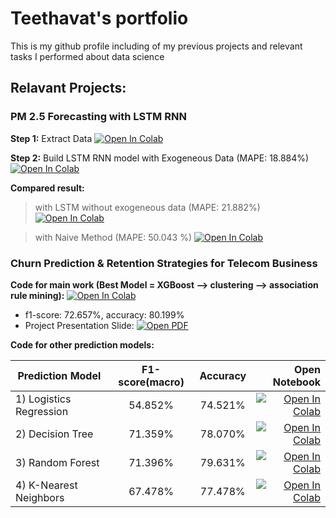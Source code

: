# Teethavat's portfolio

This is my github profile including of my previous projects and relevant tasks I performed about data science

## Relavant Projects:

### PM 2.5 Forecasting with LSTM RNN

**Step 1:** Extract Data [![Open In Colab](https://github.com/Teethavattcp/teethavat_port_data/blob/main/img/colab-badge.svg)](https://colab.research.google.com/drive/1zLPFnpIX3Hk1bdTPUKAtQ0Z4AJTXpfpH?usp=sharing)

**Step 2:** Build LSTM RNN model with Exogeneous Data (MAPE: 18.884%) [![Open In Colab](https://github.com/Teethavattcp/teethavat_port_data/blob/main/img/colab-badge.svg)](https://colab.research.google.com/drive/1lg2AJyZOjypWqPZS9s2pAIJ6gtUiEstE?usp=sharing)

**Compared result:**

> with LSTM without exogeneous data (MAPE: 21.882%) [![Open In Colab](https://github.com/Teethavattcp/teethavat_port_data/blob/main/img/colab-badge.svg)](https://colab.research.google.com/drive/1zPgGMfIdcmhy2iL0ihxQt6M9dvftewBz?usp=sharing)

> with Naive Method (MAPE: 50.043 %) [![Open In Colab](https://github.com/Teethavattcp/teethavat_port_data/blob/main/img/colab-badge.svg)](https://colab.research.google.com/drive/1M2D-IPBm5CVwQVscWA4b6fid70SRcdw_?usp=sharing)


### Churn Prediction & Retention Strategies for Telecom Business

**Code for main work (Best Model = XGBoost --> clustering --> association rule mining):** [![Open In Colab](https://github.com/Teethavattcp/teethavat_port_data/blob/main/img/colab-badge.svg)](https://colab.research.google.com/drive/1qZGmhF9Jft5VHlxWHva9BXMTEdDejth2?usp=sharing)
* f1-score: 72.657%, accuracy: 80.199%
* Project Presentation Slide: [![Open PDF](https://github.com/teethavattcp/teethavat_port_data/blob/e1149d0821b9b8165db5d5c6ed373d4f3da49334/img/badge_pdf.gif)](https://drive.google.com/file/d/18DHvPsWPEvvzjNDww-H5U23UMtdbeiIp/view?usp=sharing)

**Code for other prediction models:**

| Prediction Model        | F1-score(macro)| Accuracy  | Open Notebook                                                                                             |
| ----------------------- |:--------------:| :--------:| ---------------------------------------------------------------------------------------------------------:| 
| 1) Logistics Regression | 54.852%        | 74.521%   | [![Open In Colab](https://github.com/Teethavattcp/teethavat_port_data/blob/main/img/colab-badge.svg)](https://colab.research.google.com/drive/1seBXoAoBpdqaxq2Uwx12H3vSoIVT7QoR?usp=sharing) |
| 2) Decision Tree        | 71.359%        | 78.070%   | [![Open In Colab](https://github.com/Teethavattcp/teethavat_port_data/blob/main/img/colab-badge.svg)](https://colab.research.google.com/drive/1UMKEKYmSaUGkXpbp27T1yDlqq4k8U1BS?usp=sharing) |
| 3) Random Forest        | 71.396%        | 79.631%   | [![Open In Colab](https://github.com/Teethavattcp/teethavat_port_data/blob/main/img/colab-badge.svg)](https://colab.research.google.com/drive/1e81g6jMNympIRsciU6cwAARPy76IbitM?usp=sharing) |
| 4) K-Nearest Neighbors  | 67.478%        | 77.478%   | [![Open In Colab](https://github.com/Teethavattcp/teethavat_port_data/blob/main/img/colab-badge.svg)](https://colab.research.google.com/drive/1VUd6g-PQivLkMT8OwecmnyBJRzOui0D4?usp=sharing) |


